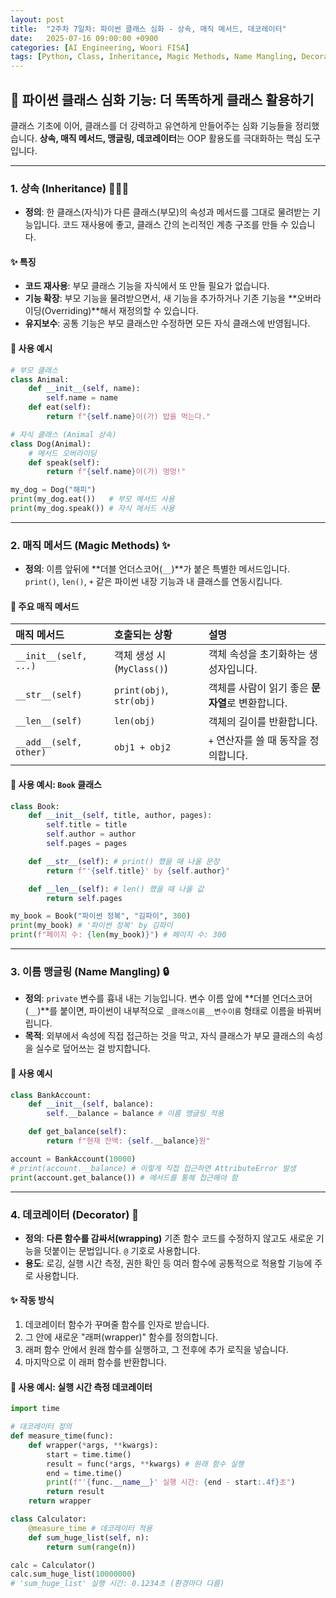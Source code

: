 ```yaml
---
layout: post
title:  "2주차 7일차: 파이썬 클래스 심화 - 상속, 매직 메서드, 데코레이터"
date:   2025-07-16 09:00:00 +0900
categories: [AI Engineering, Woori FISA]
tags: [Python, Class, Inheritance, Magic Methods, Name Mangling, Decorator]
---
```


## 🐍 파이썬 클래스 심화 기능: 더 똑똑하게 클래스 활용하기

클래스 기초에 이어, 클래스를 더 강력하고 유연하게 만들어주는 심화 기능들을 정리했습니다. **상속, 매직 메서드, 맹글링, 데코레이터**는 OOP 활용도를 극대화하는 핵심 도구입니다.

---

### 1. 상속 (Inheritance) 👨‍👩‍👧

- **정의**: 한 클래스(자식)가 다른 클래스(부모)의 속성과 메서드를 그대로 물려받는 기능입니다. 코드 재사용에 좋고, 클래스 간의 논리적인 계층 구조를 만들 수 있습니다.

#### ✨ 특징
- **코드 재사용**: 부모 클래스 기능을 자식에서 또 만들 필요가 없습니다.
- **기능 확장**: 부모 기능을 물려받으면서, 새 기능을 추가하거나 기존 기능을 **오버라이딩(Overriding)**해서 재정의할 수 있습니다.
- **유지보수**: 공통 기능은 부모 클래스만 수정하면 모든 자식 클래스에 반영됩니다.

#### 📝 사용 예시

```python
# 부모 클래스
class Animal:
    def __init__(self, name):
        self.name = name
    def eat(self):
        return f"{self.name}이(가) 밥을 먹는다."

# 자식 클래스 (Animal 상속)
class Dog(Animal):
    # 메서드 오버라이딩
    def speak(self):
        return f"{self.name}이(가) 멍멍!"

my_dog = Dog("해피")
print(my_dog.eat())   # 부모 메서드 사용
print(my_dog.speak()) # 자식 메서드 사용
```

---

### 2. 매직 메서드 (Magic Methods) ✨

- **정의**: 이름 앞뒤에 **더블 언더스코어(`__`)**가 붙은 특별한 메서드입니다. `print()`, `len()`, `+` 같은 파이썬 내장 기능과 내 클래스를 연동시킵니다.

#### 📝 주요 매직 메서드

| 매직 메서드 | 호출되는 상황 | 설명 |
| :--- | :--- | :--- |
| `__init__(self, ...)` | 객체 생성 시 (`MyClass()`) | 객체 속성을 초기화하는 생성자입니다. |
| `__str__(self)` | `print(obj)`, `str(obj)` | 객체를 사람이 읽기 좋은 **문자열**로 변환합니다. |
| `__len__(self)` | `len(obj)` | 객체의 길이를 반환합니다. |
| `__add__(self, other)`| `obj1 + obj2` | `+` 연산자를 쓸 때 동작을 정의합니다. |

#### 📝 사용 예시: `Book` 클래스

```python
class Book:
    def __init__(self, title, author, pages):
        self.title = title
        self.author = author
        self.pages = pages

    def __str__(self): # print() 했을 때 나올 문장
        return f"'{self.title}' by {self.author}"

    def __len__(self): # len() 했을 때 나올 값
        return self.pages

my_book = Book("파이썬 정복", "김파이", 300)
print(my_book) # '파이썬 정복' by 김파이
print(f"페이지 수: {len(my_book)}") # 페이지 수: 300
```

---

### 3. 이름 맹글링 (Name Mangling) 🔒

- **정의**: `private` 변수를 흉내 내는 기능입니다. 변수 이름 앞에 **더블 언더스코어(`__`)**를 붙이면, 파이썬이 내부적으로 `_클래스이름__변수이름` 형태로 이름을 바꿔버립니다.
- **목적**: 외부에서 속성에 직접 접근하는 것을 막고, 자식 클래스가 부모 클래스의 속성을 실수로 덮어쓰는 걸 방지합니다.

#### 📝 사용 예시

```python
class BankAccount:
    def __init__(self, balance):
        self.__balance = balance # 이름 맹글링 적용

    def get_balance(self):
        return f"현재 잔액: {self.__balance}원"

account = BankAccount(10000)
# print(account.__balance) # 이렇게 직접 접근하면 AttributeError 발생
print(account.get_balance()) # 메서드를 통해 접근해야 함
```

---

### 4. 데코레이터 (Decorator) 🎨

- **정의**: **다른 함수를 감싸서(wrapping)** 기존 함수 코드를 수정하지 않고도 새로운 기능을 덧붙이는 문법입니다. `@` 기호로 사용합니다.
- **용도**: 로깅, 실행 시간 측정, 권한 확인 등 여러 함수에 공통적으로 적용할 기능에 주로 사용합니다.

#### ✨ 작동 방식
1. 데코레이터 함수가 꾸며줄 함수를 인자로 받습니다.
2. 그 안에 새로운 "래퍼(wrapper)" 함수를 정의합니다.
3. 래퍼 함수 안에서 원래 함수를 실행하고, 그 전후에 추가 로직을 넣습니다.
4. 마지막으로 이 래퍼 함수를 반환합니다.

#### 📝 사용 예시: 실행 시간 측정 데코레이터

```python
import time

# 데코레이터 정의
def measure_time(func):
    def wrapper(*args, **kwargs):
        start = time.time()
        result = func(*args, **kwargs) # 원래 함수 실행
        end = time.time()
        print(f"'{func.__name__}' 실행 시간: {end - start:.4f}초")
        return result
    return wrapper

class Calculator:
    @measure_time # 데코레이터 적용
    def sum_huge_list(self, n):
        return sum(range(n))

calc = Calculator()
calc.sum_huge_list(10000000)
# 'sum_huge_list' 실행 시간: 0.1234초 (환경마다 다름)
```